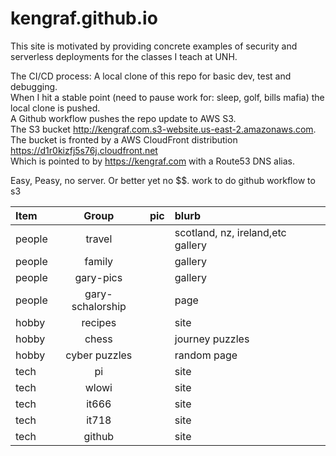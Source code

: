 # kengraf.github.io

This site is motivated by providing concrete examples of security and serverless deployments for the classes I teach at UNH.  

The CI/CD process:
A local clone of this repo for basic dev, test and debugging.  
When I hit a stable point (need to pause work for: sleep, golf, bills mafia) the local clone is pushed.  
A Github workflow pushes the repo update to AWS S3.  
The S3 bucket <http://kengraf.com.s3-website.us-east-2.amazonaws.com>.  
The bucket is fronted by a AWS CloudFront distribution <https://d1r0kizfj5s76j.cloudfront.net>  
Which is pointed to by <https://kengraf.com> with a Route53 DNS alias.   

Easy, Peasy, no server.  Or better yet no $$.
work to do
github workflow to s3

| Item              | Group | pic | blurb |
| :---------------- | :------: | ----: | :--- |
| people  |  travel    |   | scotland, nz, ireland,etc gallery |
| people  | family     |   | gallery  |
| people  | gary-pics     |   | gallery  |
| people  | gary-schalorship    |   | page  |
| hobby  | recipes     |   | site  |
| hobby  | chess     |   | journey puzzles  |
| hobby  | cyber puzzles     |   | random page  |
| tech  |  pi    |   | site  |
| tech  |  wlowi    |   | site  |
| tech  |  it666    |   | site  |
| tech  | it718     |   | site  |
| tech  | github     |   | site  |
